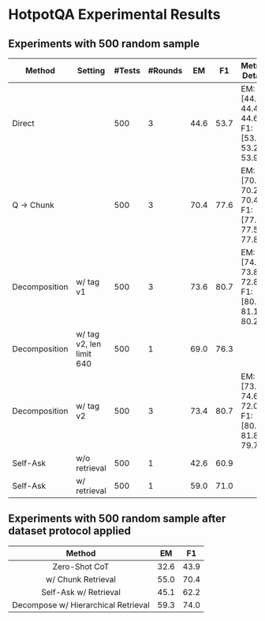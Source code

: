 # HotpotQA Experimental Results

## Experiments with 500 random sample

| **Method**    | **Setting** | **#Tests** | **#Rounds** | **EM** | **F1** | **Metrics Details** |
|---------------|-------------|------------|-------------|--------|--------|---------------------|
| Direct        |             |    500     |      3      |  44.6  |  53.7  | EM: [44.8, 44.4, 44.6], F1: [53.9, 53.2, 53.9] |
| Q -> Chunk    |             |    500     |      3      |  70.4  |  77.6  | EM: [70.6, 70.2, 70.4], F1: [77.6, 77.5, 77.8] |
| Decomposition | w/ tag v1   |    500     |      3      |  73.6  |  80.7  | EM: [74.2, 73.8, 72.8], F1: [80.8, 81.1, 80.2] |
| Decomposition | w/ tag v2, len limit 640 | 500  |  1   |  69.0  |  76.3  |                     |
| Decomposition | w/ tag v2   |    500     |      3      |  73.4  |  80.7  | EM: [73.6, 74.6, 72.0]; F1: [80.7, 81.8, 79.7] |
| Self-Ask    | w/o retrieval |    500     |      1      |  42.6  |  60.9  |                     |
| Self-Ask    |  w/ retrieval |    500     |      1      |  59.0  |  71.0  |                     |

## Experiments with 500 random sample after dataset protocol applied

|               Method                |    EM    |    F1    |
|:-----------------------------------:|:--------:|:--------:|
|            Zero-Shot CoT            |   32.6   |   43.9   |
|          w/ Chunk Retrieval         |   55.0   |   70.4   |
|        Self-Ask w/ Retrieval        |   45.1   |   62.2   |
| Decompose w/ Hierarchical Retrieval |   59.3   |   74.0   |
